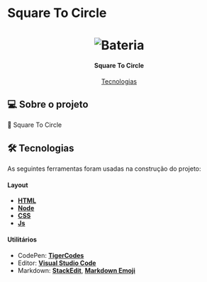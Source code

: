 # Square To Circle 

</p>
<h1 align="center">
    <img alt="Bateria" title="" src="./assets/img/Loading_Spinner.gif" />
</h1>

<h4 align="center"> 
  Square To Circle
</h4>

<p align="center">
 <a href="#-tecnologias">Tecnologias</a> 
</p>

## 💻 Sobre o projeto

🔄 Square To Circle

## 🛠 Tecnologias

As seguintes ferramentas foram usadas na construção do projeto:

#### **Layout**

- **[HTML](https://www.w3schools.com/html/)**
- **[Node](https://nodejs.org/en/)**
- **[CSS](https://www.w3schools.com/css/)**
- **[Js](https://www.w3schools.com/w3js/)**


#### **Utilitários**

- CodePen: **[TigerCodes](https://codepen.io/tigercodes)**
- Editor: **[Visual Studio Code](https://code.visualstudio.com/)**
- Markdown: **[StackEdit](https://stackedit.io/)**, **[Markdown Emoji](https://gist.github.com/rxaviers/7360908)**




